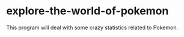 # explore-the-world-of-pokemon
This program will deal with some crazy statistics related to Pokemon.
